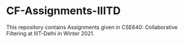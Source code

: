 # CF-Assignments-IIITD
 This repository contains Assignments given in CSE640: Collaborative Filtering at IIIT-Delhi in Winter 2021.
